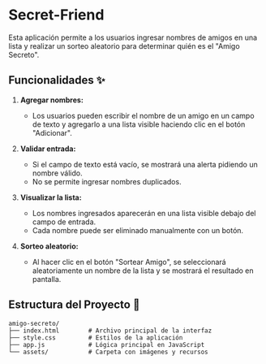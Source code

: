 # Secret-Friend

Esta aplicación permite a los usuarios ingresar nombres de amigos en una lista y realizar un sorteo aleatorio para determinar quién es el "Amigo Secreto".

## Funcionalidades ✨

1. **Agregar nombres:**
   - Los usuarios pueden escribir el nombre de un amigo en un campo de texto y agregarlo a una lista visible haciendo clic en el botón "Adicionar".

2. **Validar entrada:**
   - Si el campo de texto está vacío, se mostrará una alerta pidiendo un nombre válido.
   - No se permite ingresar nombres duplicados.

3. **Visualizar la lista:**
   - Los nombres ingresados aparecerán en una lista visible debajo del campo de entrada.
   - Cada nombre puede ser eliminado manualmente con un botón.

4. **Sorteo aleatorio:**
   - Al hacer clic en el botón "Sortear Amigo", se seleccionará aleatoriamente un nombre de la lista y se mostrará el resultado en pantalla.

## Estructura del Proyecto 📂

```
amigo-secreto/
├── index.html        # Archivo principal de la interfaz
├── style.css         # Estilos de la aplicación
├── app.js            # Lógica principal en JavaScript
└── assets/           # Carpeta con imágenes y recursos
```
